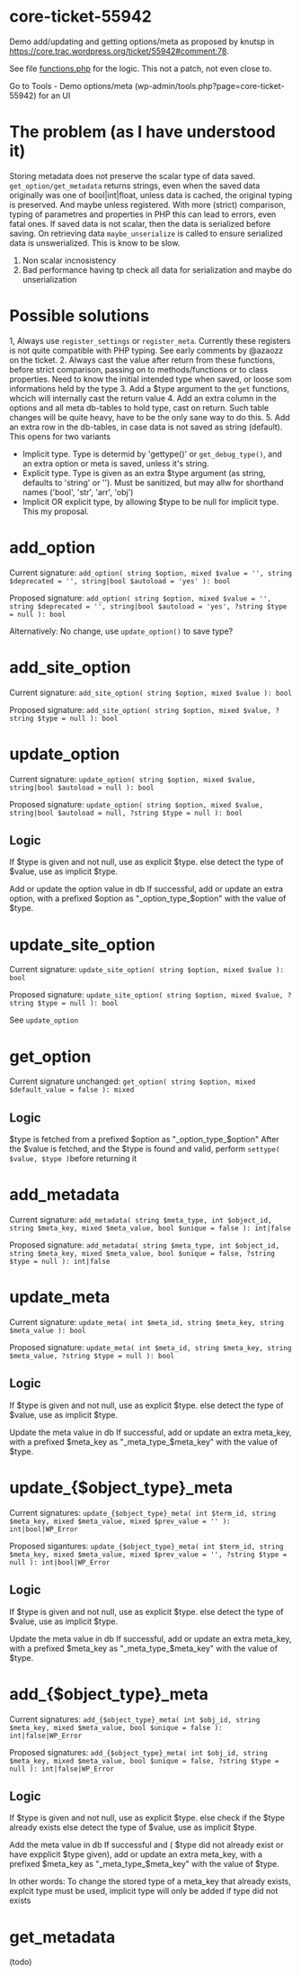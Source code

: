 # core-ticket-55942
Demo add/updating and getting options/meta as proposed by knutsp in https://core.trac.wordpress.org/ticket/55942#comment:78.

See file [functions.php](https://github.com/knutsp/core-ticket-55942/blob/main/functions.php) for the logic. This not a patch, not even close to.

Go to Tools - Demo options/meta (wp-admin/tools.php?page=core-ticket-55942) for an UI

# The problem (as I have understood it)

Storing metadata does not preserve the scalar type of data saved. `get_option/get_metadata` returns strings, even when the saved data originally was one of bool|int|float, unless data is cached, the original typing is preserved. And maybe unless registered. With more (strict) comparison, typing of parametres and properties in PHP this can lead to errors, even fatal ones. If saved data is not scalar, then the data is serialized before saving. On retrieving data `maybe_unserialize` is called to ensure serialized data is unswerialized. This is know to be slow.
 1. Non scalar incnosistency
 2. Bad performance having tp check all data for serialization and maybe do unserialization

# Possible solutions

1, Always use `register_settings` or `register_meta`. Currently these registers is not quite compatible with PHP typing. See early comments by @azaozz on the ticket.
2. Always cast the value after return from these functions, before strict comparison, passing on to methods/functions or to class properties. Need to know the initial intended type when saved, or loose som informations held by the type
3. Add a $type argument to the `get` functions, whcich will internally cast the return value
4. Add an extra column in the options and all meta db-tables to hold type, cast on return. Such table changes will be quite heavy, have to be the only sane way to do this.
5. Add an extra row in the db-tables, in case data is not saved as string (default). This opens for two variants
 - Implicit type. Type is determid by 'gettype()' or `get_debug_type()`, and an extra option or meta is saved, unless it's string. 
 - Explicit type. Type is given as an extra $type argument (as string, defaults to 'string' or ''). Must be sanitized, but may allw for shorthand names ('bool', 'str', 'arr', 'obj')
 - Implicit OR explicit type, by allowing $type to be null for implicit type. This my proposal.

# add_option

Current signature:  `add_option( string $option, mixed $value = '', string $deprecated = '', string|bool $autoload = 'yes' ): bool`

Proposed signature: `add_option( string $option, mixed $value = '', string $deprecated = '', string|bool $autoload = 'yes', ?string $type = null ): bool`

Alternatively: No change, use `update_option()` to save type?

# add_site_option

Current signature:  `add_site_option( string $option, mixed $value ): bool`

Proposed signature: `add_site_option( string $option, mixed $value, ?string $type = null ): bool`

# update_option

Current signature:  `update_option( string $option, mixed $value, string|bool $autoload = null ): bool`

Proposed signature: `update_option( string $option, mixed $value, string|bool $autoload = null, ?string $type = null ): bool`

## Logic
If $type is given and not null, use as explicit $type.
else detect the type of $value, use as implicit $type.

Add or update the option value in db
If successful, add or update an extra option, with a prefixed $option as "_option_type_$option" with the value of $type.

# update_site_option

Current signature:  `update_site_option( string $option, mixed $value ): bool`

Proposed signature: `update_site_option( string $option, mixed $value, ?string $type = null ): bool`

See `update_option`

# get_option
Current signature unchanged: `get_option( string $option, mixed $default_value = false ): mixed`

## Logic
$type is fetched from a prefixed $option as "_option_type_$option"
After the $value is fetched, and the $type is found and valid, perform `settype( $value, $type )`before returning it

# add_metadata

Current signature:  `add_metadata( string $meta_type, int $object_id, string $meta_key, mixed $meta_value, bool $unique = false ): int|false`

Proposed signature: `add_metadata( string $meta_type, int $object_id, string $meta_key, mixed $meta_value, bool $unique = false, ?string $type = null ): int|false`

# update_meta

Current signature:  `update_meta( int $meta_id, string $meta_key, string $meta_value ): bool`

Proposed signature: `update_meta( int $meta_id, string $meta_key, string $meta_value, ?string $type = null ): bool`

## Logic
If $type is given and not null, use as explicit $type.
else detect the type of $value, use as implicit $type.

Update the meta value in db
If successful, add or update an extra meta_key, with a prefixed $meta_key as "_meta_type_$meta_key" with the value of $type.

# update_{$object_type}_meta

Current signatures:  `update_{$object_type}_meta( int $term_id, string $meta_key, mixed $meta_value, mixed $prev_value = '' ): int|bool|WP_Error`

Proposed sigantures: `update_{$object_type}_meta( int $term_id, string $meta_key, mixed $meta_value, mixed $prev_value = '', ?string $type = null ): int|bool|WP_Error`

## Logic
If $type is given and not null, use as explicit $type.
else detect the type of $value, use as implicit $type.

Update the meta value in db
If successful, add or update an extra meta_key, with a prefixed $meta_key as "_meta_type_$meta_key" with the value of $type.

# add_{$object_type}_meta

Current signatures:  `add_{$object_type}_meta( int $obj_id, string $meta_key, mixed $meta_value, bool $unique = false ): int|false|WP_Error`

Proposed signatures: `add_{$object_type}_meta( int $obj_id, string $meta_key, mixed $meta_value, bool $unique = false, ?string $type = null ): int|false|WP_Error`

## Logic
If $type is given and not null, use as explicit $type.
else check if the $type already exists
else detect the type of $value, use as implicit $type.

Add the meta value in db
If successful and ( $type did not already exist or have expplicit $type given),
add or update an extra meta_key, with a prefixed $meta_key as "_meta_type_$meta_key" with the value of $type.

In other words: To change the stored type of a meta_key that already exists, explcit type must be used, implicit type will only be added if type did not exists

# get_metadata
(todo)
